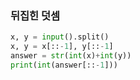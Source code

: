 ### 뒤집힌 덧셈

```python
x, y = input().split()
x, y = x[::-1], y[::-1]
answer = str(int(x)+int(y))
print(int(answer[::-1]))
```

